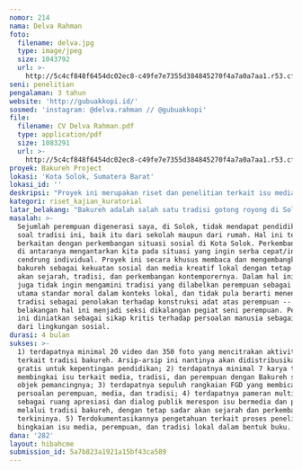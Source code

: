 ```yaml
---
nomor: 214
nama: Delva Rahman
foto:
  filename: delva.jpg
  type: image/jpeg
  size: 1043792
  url: >-
    http://5c4cf848f6454dc02ec8-c49fe7e7355d384845270f4a7a0a7aa1.r53.cf2.rackcdn.com/e9a619e4-845c-46fb-8728-d846b5f9bd3f/delva.jpg
seni: penelitian
pengalaman: 3 tahun
website: 'http://gubuakkopi.id/'
sosmed: 'instagram: @delva.rahman // @gubuakkopi'
file:
  filename: CV Delva Rahman.pdf
  type: application/pdf
  size: 1083291
  url: >-
    http://5c4cf848f6454dc02ec8-c49fe7e7355d384845270f4a7a0a7aa1.r53.cf2.rackcdn.com/7bb8493a-b510-465c-8539-faee1bf9680a/CV%20Delva%20Rahman.pdf
proyek: Bakureh Project
lokasi: 'Kota Solok, Sumatera Barat'
lokasi_id: ''
deskripsi: "Proyek ini merupakan riset dan penelitian terkait isu media dan perempuan pada tradisi Bakureh di Solok, melalui kolaborasi seni lintas disiplin dan pameran multimedia. Proyek ini melibatkan 7 orang kolaborator/partisipan perempuan generasi kini, serta ibu-ibu yang aktif dalam tradisi bakureh, selaku narasumber. Partisipan merupakan individu dari beragam disiplin dan latar belakang pendidikan, dan memiliki keteratikan pada isu-isu terkait media, perempuan, serta kebudayaan lokal. \r\nProyek ini terdiri dari tiga tahapan kegiatan, pertama: Lokakarya, terdiri dari rangkaian kuliah umum, dan pelatihan media, selama 10 hari. Diikuti oleh 7 orang partisipan, dan menghadirkan 5 narasumber. Lokakarya menfokuskan pembahasan terkait: literiasi media (sejarah dan perkembangan media), tradisi bakureh dalam konteks kekinian (keterkaitan tradisi bakureh dan perkembangan terkininya), pelatihan media (menulis, video, dan performance), serta pembahasan rencana pengembangan proyek. \r\nTahapan kedua, partisipan melakukan riset lapangan, serta bertemu dengan pelaku tradisi bakureh. Perkembangan riset dipresentasikan setiap minggunya dalam bentuk Focus Group Discussion (FGD), sebanyak 10 kali dalam 3 bulan. Presentasi ini juga bertujuan menemukan benang merah kuratorial, sebagai isu sentral dalam produksi. Ketiga, meliputi produksi karya teks, visual, audio-visual, dan performance, yang nanti akan dipresentasikan dalam bentuk pameran multimedia. Selain itu, proyek ini juga merangkum proses dan bingkaian isu dalam bentuk buku."
kategori: riset_kajian_kuratorial
latar_belakang: "Bakureh adalah salah satu tradisi gotong royong di Solok, negeri yang termasuk dalam wilayah budaya Minangkabau dengan sistem kekerabatan matrilineal. Bakureh dalam Bahasa Indonesia memiliki defenisi yang tidak jauh berbeda dengan ‘arisan masak’ oleh ibu-ibu dalam satu kampung. Ia hadir dalam konteks pesta nagari (kampung), seperti pernikahan, pengangkatan pimpinan adat di tingkat nagari, upacara kematian, perayaan panen, dan lainnya.\r\nTradisi ini memungkinkan terjadinya pertemuan sejumlah perempuan mewakili keluarga untuk memasak bersama. Proses ini melanggengkan sejumlah adab yang sudah tertata menjadi tradisi, mulai dari cara ia dikabarkan, pilihan menu berdasarkan kegiatan, dan pendidikan kuliner. Dalam pesta adat jamuan makan menjadi salah satu wibawa, dalam upacara kematian orang-orang di Koto Baru akan memasak lamang, ketika hendak meminang di Padang Sibusuk orang membuat nasi lamak, dan beragam adab spesifik lainnya, yang juga diperkaya dengan pemahaman filosofis. \r\nDalam konteks tertentu Bakureh juga bisa kita lihat sebagai kekuatan sosial.  Pada tradisi ini pertemuan juga tidak hanya memungkinkan perkenalan, tetapi juga pesebaran informasi, yang tidak jarang bersifat gosip/hoax. Di beberapa momen ia didiskusikan dan tidak menimbulkan dampak buruk dalam keseharian. Menarik mengangkat persoalan ini menyadari situasi bermedia di Solok yang ramai dan sensitif. \r\n"
masalah: >-
  Sejumlah perempuan digenerasi saya, di Solok, tidak mendapat pendidikan banyak
  soal tradisi ini, baik itu dari sekolah maupun dari rumah. Hal ini tentu
  berkaitan dengan perkembangan situasi sosial di Kota Solok. Perkembangan ini
  di antaranya mengantarkan kita pada situasi yang ingin serba cepat/instan dan
  cendrung individual. Proyek ini secara khusus membaca dan mengembangkan posisi
  bakureh sebagai kekuatan sosial dan media kreatif lokal dengan tetap sadar
  akan sejarah, tradisi, dan perkembangan kontemporernya. Dalam hal ini, saya
  juga tidak ingin mengamini tradisi yang dilabelkan perempuan sebagai rujukan
  utama standar moral dalam konteks lokal, dan tidak pula berarti menentang
  tradisi sebagai penolakan terhadap konstruksi adat atas perempuan -- yang
  belakangan hal ini menjadi seksi dikalangan pegiat seni perempuan. Penelitian
  ini diniatkan sebagai sikap kritis terhadap persoalan manusia sebagai bagian
  dari lingkungan sosial.
durasi: 4 bulan
sukses: >-
  1) terdapatnya minimal 20 video dan 350 foto yang mencitrakan aktivitas
  terkait tradisi bakureh. Arsip-arsip ini nantinya akan didistribusikan secara
  gratis untuk kepentingan pendidikan; 2) terdapatnya minimal 7 karya tulis yang
  membingkai isu terkait media, tradisi, dan perempuan dengan Bakureh sebagai
  objek pemancingnya; 3) terdapatnya sepuluh rangkaian FGD yang membicarakan
  persoalan perempuan, media, dan tradisi; 4) terdapatnya pameran multimedia
  sebagai ruang apresiasi dan dialog publik merespon isu bermedia dan perempuan
  melalui tradisi bakureh, dengan tetap sadar akan sejarah dan perkembangan
  terkininya. 5) Terdokumentasikannya pengetahuan terkait proses penelitian dan
  bingkaian isu media, perempuan, dan tradisi lokal dalam bentuk buku.
dana: '282'
layout: hibahcme
submission_id: 5a7b823a1921a15bf43ca589
---
```

